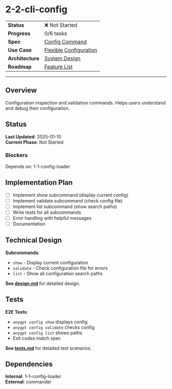# 2-2-cli-config

| | |
|---|---|
| **Status** | ❌ Not Started |
| **Progress** | 0/6 tasks |
| **Spec** | [Config Command](../../../../../products/anygpt/specs/anygpt/cli/config.md) |
| **Use Case** | [Flexible Configuration](../../../../../products/anygpt/cases/flexible-configuration.md) |
| **Architecture** | [System Design](../../architecture.md) |
| **Roadmap** | [Feature List](../../roadmap.md) |

---

## Overview

Configuration inspection and validation commands. Helps users understand and debug their configuration.

## Status

**Last Updated**: 2025-01-10  
**Current Phase**: Not Started

### Blockers
Depends on: 1-1-config-loader

## Implementation Plan

- [ ] Implement show subcommand (display current config)
- [ ] Implement validate subcommand (check config file)
- [ ] Implement list subcommand (show search paths)
- [ ] Write tests for all subcommands
- [ ] Error handling with helpful messages
- [ ] Documentation

## Technical Design

**Subcommands**:
- `show` - Display current configuration
- `validate` - Check configuration file for errors
- `list` - Show all configuration search paths

**See [design.md](./design.md)** for detailed design.

## Tests

**E2E Tests**:
- `anygpt config show` displays config
- `anygpt config validate` checks config
- `anygpt config list` shows paths
- Exit codes match spec

**See [tests.md](./tests.md)** for detailed test scenarios.

## Dependencies

**Internal**: 1-1-config-loader  
**External**: commander

